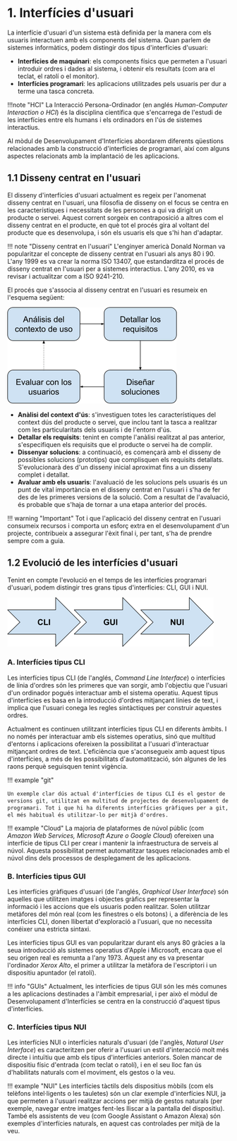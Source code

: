 # 1. Interfícies d'usuari

La interfície d'usuari d'un sistema està definida per la manera com els usuaris interactuen amb els components del sistema. Quan parlem de sistemes informàtics, podem distingir dos tipus d'interfícies d'usuari:

- **Interfícies de maquinari**: els components físics que permeten a l'usuari introduir ordres i dades al sistema, i obtenir els resultats (com ara el teclat, el ratolí o el monitor).
- **Interfícies programari**: les aplicacions utilitzades pels usuaris per dur a terme una tasca concreta.


!!!note "HCI"
    La Interacció Persona-Ordinador (en anglés *Human-Computer Interaction o HCI*) és la disciplina científica que s'encarrega de l'estudi de les interfícies entre els humans i els ordinadors en l'ús de sistemes interactius.


Al mòdul de Desenvolupament d'Interfícies abordarem diferents qüestions relacionades amb la construcció d'interfícies de programari, així com alguns aspectes relacionats amb la implantació de les aplicacions. 

## 1.1 Disseny centrat en l'usuari

El disseny d'interfícies d'usuari actualment es regeix per l'anomenat disseny centrat en l'usuari, una filosofia de disseny on el focus se centra en les característiques i necessitats de les persones a qui va dirigit un producte o servei. Aquest corrent sorgeix en contraposició a altres com el disseny centrat en el producte, en què tot el procés gira al voltant del producte que es desenvolupa, i són els usuaris els que s'hi han d'adaptar. 

!!! note "Disseny centrat en l'usuari"
    L'enginyer americà Donald Norman va popularitzar el concepte de disseny centrat en l'usuari als anys 80 i 90. L'any 1999 es va crear la norma ISO 13407, que estandarditza el procés de disseny centrat en l'usuari per a sistemes interactius. L'any 2010, es va revisar i actualitzar com a ISO 9241-210.


El procés que s'associa al disseny centrat en l'usuari es resumeix en l'esquema següent:

![hci](images/image2.png)

- **Anàlisi del context d'ús**: s'investiguen totes les característiques del context dús del producte o servei, que inclou tant la tasca a realitzar com les particularitats dels usuaris i de l'entorn d'ús.
- **Detallar els requisits**: tenint en compte l'anàlisi realitzat al pas anterior, s'especifiquen els requisits que el producte o servei ha de complir. 
- **Dissenyar solucions**: a continuació, es començarà amb el disseny de possibles solucions (prototips) que complisquen els requisits detallats. S'evolucionarà des d'un disseny inicial aproximat fins a un disseny complet i detallat. 
- **Avaluar amb els usuaris**: l'avaluació de les solucions pels usuaris és un punt de vital importància en el disseny centrat en l'usuari i s'ha de fer des de les primeres versions de la solució. Com a resultat de l'avaluació, és probable que s'haja de tornar a una etapa anterior del procés.

!!! warning "Important"
    Tot i que l'aplicació del disseny centrat en l'usuari consumeix recursos i comporta un esforç extra en el desenvolupament d'un projecte, contribueix a assegurar l'èxit final i, per tant, s'ha de prendre sempre com a guia.

## 1.2 Evolució de les interfícies d'usuari

Tenint en compte l'evolució en el temps de les interfícies programari d'usuari, podem distingir tres grans tipus d'interfícies: CLI, GUI i NUI.

![Evolució de les interfícies](images/image1.png)

### A. Interfícies tipus CLI

Les interfícies tipus CLI (de l'anglés, *Command Line Interface*) o interfícies de línia d'ordres són les primeres que van sorgir, amb l'objectiu que l'usuari d'un ordinador pogués interactuar amb el sistema operatiu. Aquest tipus d'interfícies es basa en la introducció d'ordres mitjançant línies de text, i implica que l'usuari conega les regles sintàctiques per construir aquestes ordres.

Actualment es continuen utilitzant interfícies tipus CLI en diferents àmbits. I no només per interactuar amb els sistemes operatius, sinó que multitud d'entorns i aplicacions ofereixen la possibilitat a l'usuari d'interactuar mitjançant ordres de text. L'eficiència que s'aconsegueix amb aquest tipus d'interfícies, a més de les possibilitats d'automatització, són algunes de les raons perquè seguisquen tenint vigència.

!!! example "git"

    Un exemple clar dús actual d'interfícies de tipus CLI és el gestor de versions git, utilitzat en multitud de projectes de desenvolupament de programari. Tot i que hi ha diferents interfícies gràfiques per a git, el més habitual és utilitzar-lo per mitjà d'ordres.

!!! example "Cloud"
    La majoria de plataformes de núvol públic (com *Amazon Web Services, Microsoft Azure o Google Cloud*) ofereixen una interfície de tipus CLI per crear i mantenir la infraestructura de serveis al núvol. Aquesta possibilitat permet automatitzar tasques relacionades amb el núvol dins dels processos de desplegament de les aplicacions.

### B. Interfícies tipus GUI

Les interfícies gràfiques d'usuari (de l'anglés, *Graphical User Interface*) són aquelles que utilitzen imatges i objectes gràfics per representar la informació i les accions que els usuaris poden realitzar. Solen utilitzar metàfores del món real (com les finestres o els botons) i, a diferència de les interfícies CLI, donen llibertat d'exploració a l'usuari, que no necessita conéixer una estricta sintaxi. 

Les interfícies tipus GUI es van popularitzar durant els anys 80 gràcies a la seua introducció als sistemes operatius d'Apple i Microsoft, encara que el seu origen real es remunta a l'any 1973. Aquest any es va presentar l'ordinador *Xerox Alto*, el primer a utilitzar la metàfora de l'escriptori i un dispositiu apuntador (el ratolí). 

!!! info "GUIs"
    Actualment, les interfícies de tipus GUI són les més comunes a les aplicacions destinades a l'àmbit empresarial, i per això el mòdul de Desenvolupament d'Interfícies se centra en la construcció d'aquest tipus d'interfícies.

### C. Interfícies tipus NUI

Les interfícies NUI o interfícies naturals d'usuari (de l'anglès, *Natural User Interface*) es caracteritzen per oferir a l'usuari un estil d'interacció molt més directe i intuïtiu que amb els tipus d'interfícies anteriors. Solen mancar de dispositiu físic d'entrada (com teclat o ratolí), i en el seu lloc fan ús d'habilitats naturals com el moviment, els gestos o la veu. 

!!! example "NUI"
    Les interfícies tàctils dels dispositius mòbils (com els telèfons intel·ligents o les tauletes) són un clar exemple d'interfícies NUI, ja que permeten a l'usuari realitzar accions per mitjà de gestos naturals (per exemple, navegar entre imatges fent-les lliscar a la pantalla del dispositiu). També els assistents de veu (com Google Assistant o Amazon Alexa) són exemples d'interfícies naturals, en aquest cas controlades per mitjà de la veu.




